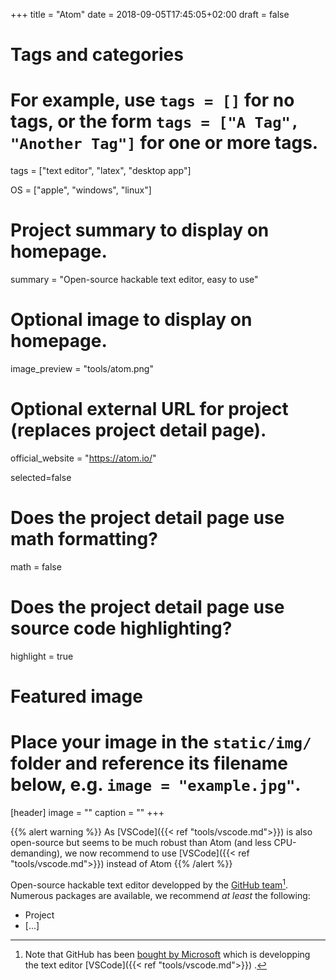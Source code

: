 +++
title = "Atom"
date = 2018-09-05T17:45:05+02:00
draft = false

# Tags and categories
# For example, use `tags = []` for no tags, or the form `tags = ["A Tag", "Another Tag"]` for one or more tags.
tags = ["text editor", "latex", "desktop app"]

OS = ["apple", "windows", "linux"]

# Project summary to display on homepage.
summary = "Open-source hackable text editor, easy to use"

# Optional image to display on homepage.
image_preview = "tools/atom.png"

# Optional external URL for project (replaces project detail page).
official_website = "https://atom.io/"

selected=false

# Does the project detail page use math formatting?
math = false

# Does the project detail page use source code highlighting?
highlight = true


# Featured image
# Place your image in the `static/img/` folder and reference its filename below, e.g. `image = "example.jpg"`.
[header]
image = ""
caption = ""
+++

{{% alert warning %}}
As [VSCode]({{< ref "tools/vscode.md">}}) is also open-source but seems to be much robust than Atom (and less CPU-demanding), we now recommend to use [VSCode]({{< ref "tools/vscode.md">}})  instead of Atom
{{% /alert %}}

Open-source hackable text editor developped by the [GitHub team](https://github.com)[^1]. Numerous packages are available, we recommend *at least* the following:

- Project
- [...]

[^1]: Note that GitHub has been [bought by Microsoft](https://blogs.microsoft.com/blog/2018/06/04/microsoft-github-empowering-developers/) which is developping the text editor [VSCode]({{< ref "tools/vscode.md">}}) .